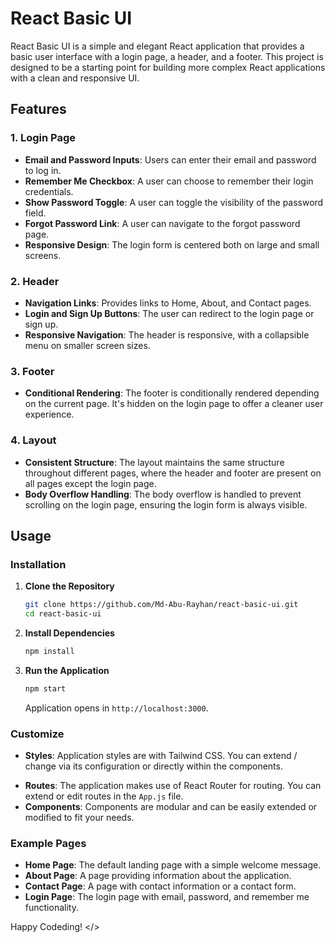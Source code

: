 # React Basic UI

React Basic UI is a simple and elegant React application that provides a basic user interface with a login page, a header, and a footer. This project is designed to be a starting point for building more complex React applications with a clean and responsive UI.

## Features

### 1. **Login Page**
- **Email and Password Inputs**: Users can enter their email and password to log in.
- **Remember Me Checkbox**: A user can choose to remember their login credentials.
- **Show Password Toggle**: A user can toggle the visibility of the password field.
- **Forgot Password Link**: A user can navigate to the forgot password page.
- **Responsive Design**: The login form is centered both on large and small screens.

### 2. **Header**
- **Navigation Links**: Provides links to Home, About, and Contact pages.
- **Login and Sign Up Buttons**: The user can redirect to the login page or sign up.
- **Responsive Navigation**: The header is responsive, with a collapsible menu on smaller screen sizes.

### 3. **Footer**
- **Conditional Rendering**: The footer is conditionally rendered depending on the current page. It's hidden on the login page to offer a cleaner user experience.

### 4. **Layout**
- **Consistent Structure**: The layout maintains the same structure throughout different pages, where the header and footer are present on all pages except the login page.
- **Body Overflow Handling**: The body overflow is handled to prevent scrolling on the login page, ensuring the login form is always visible.

## Usage

### Installation

1. **Clone the Repository**
   ```bash
   git clone https://github.com/Md-Abu-Rayhan/react-basic-ui.git
   cd react-basic-ui
   ```

2. **Install Dependencies**
   ```bash
   npm install
   ```

3. **Run the Application**
   ```bash
   npm start
   ```

   Application opens in `http://localhost:3000`.

### Customize

* **Styles**: Application styles are with Tailwind CSS. You can extend / change via its configuration or directly within the components.
- **Routes**: The application makes use of React Router for routing. You can extend or edit routes in the `App.js` file.
- **Components**: Components are modular and can be easily extended or modified to fit your needs.

### Example Pages

- **Home Page**: The default landing page with a simple welcome message.
- **About Page**: A page providing information about the application.
- **Contact Page**: A page with contact information or a contact form.
- **Login Page**: The login page with email, password, and remember me functionality.

Happy Codeding! </>